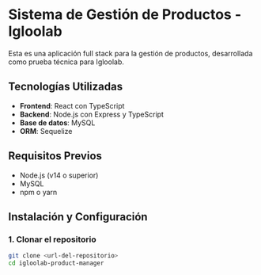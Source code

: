 # Sistema de Gestión de Productos - Igloolab

Esta es una aplicación full stack para la gestión de productos, desarrollada como prueba técnica para Igloolab.

## Tecnologías Utilizadas

- **Frontend**: React con TypeScript
- **Backend**: Node.js con Express y TypeScript
- **Base de datos**: MySQL
- **ORM**: Sequelize

## Requisitos Previos

- Node.js (v14 o superior)
- MySQL
- npm o yarn

## Instalación y Configuración

### 1. Clonar el repositorio

```bash
git clone <url-del-repositorio>
cd igloolab-product-manager